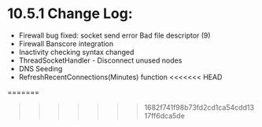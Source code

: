 # 10.5.1 Change Log:
- Firewall bug fixed: socket send error Bad file descriptor (9)
- Firewall Banscore integration
- Inactivity checking syntax changed
- ThreadSocketHandler - Disconnect unused nodes
- DNS Seeding
- RefreshRecentConnections(Minutes) function
<<<<<<< HEAD

=======
>>>>>>> 1682f741f98b73fd2cd1ca54cdd1317ff6dca5de
